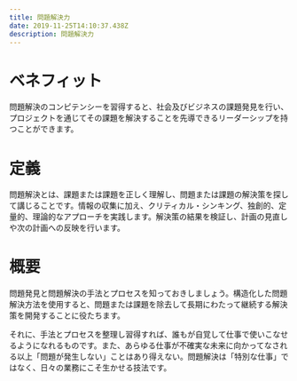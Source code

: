 ```yaml
---
title: 問題解決力
date: 2019-11-25T14:10:37.438Z
description: 問題解決力
---
```

# ベネフィット

問題解決のコンピテンシーを習得すると、社会及びビジネスの課題発見を行い、プロジェクトを通じてその課題を解決することを先導できるリーダーシップを持つことができます。



# 定義

問題解決とは、課題または課題を正しく理解し、問題または課題の解決策を探して講じることです。情報の収集に加え、クリティカル・シンキング、独創的、定量的、理論的なアプローチを実践します。解決策の結果を検証し、計画の見直しや次の計画への反映を行います。



# 概要

問題発見と問題解決の手法とプロセスを知っておきしましょう。構造化した問題解決方法を使用すると、問題または課題を除去して長期にわたって継続する解決策を開発することに役たちます。

それに、手法とプロセスを整理し習得すれば、誰もが自覚して仕事で使いこなせるようになれるものです。また、あらゆる仕事が不確実な未来に向かってなされる以上「問題が発生しない」ことはあり得えない。問題解決は「特別な仕事」ではなく、日々の業務にこそ生かせる技法です。
